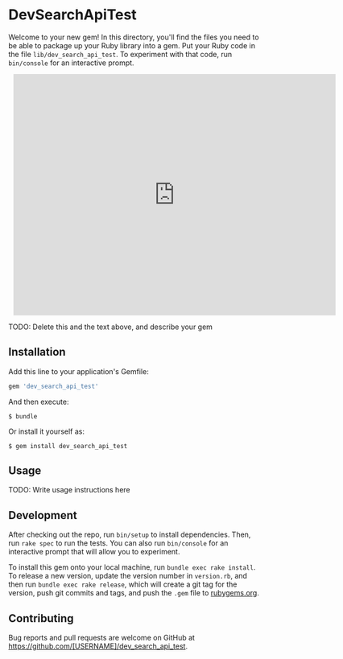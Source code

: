 # DevSearchApiTest

Welcome to your new gem! In this directory, you'll find the files you need to be able to package up your Ruby library into a gem. Put your Ruby code in the file `lib/dev_search_api_test`. To experiment with that code, run `bin/console` for an interactive prompt.

<div style="width: 640px; height: 480px; margin: 10px; position: relative;"><iframe allowfullscreen frameborder="0" style="width:640px; height:480px" src="https://www.lucidchart.com/documents/embeddedchart/091151ae-18ca-40fa-bcf3-21528def7f69" id="izq14FoFJ.-E"></iframe></div>

TODO: Delete this and the text above, and describe your gem

## Installation

Add this line to your application's Gemfile:

```ruby
gem 'dev_search_api_test'
```

And then execute:

    $ bundle

Or install it yourself as:

    $ gem install dev_search_api_test

## Usage

TODO: Write usage instructions here

## Development

After checking out the repo, run `bin/setup` to install dependencies. Then, run `rake spec` to run the tests. You can also run `bin/console` for an interactive prompt that will allow you to experiment.

To install this gem onto your local machine, run `bundle exec rake install`. To release a new version, update the version number in `version.rb`, and then run `bundle exec rake release`, which will create a git tag for the version, push git commits and tags, and push the `.gem` file to [rubygems.org](https://rubygems.org).

## Contributing

Bug reports and pull requests are welcome on GitHub at https://github.com/[USERNAME]/dev_search_api_test.

